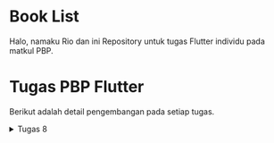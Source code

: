 # Book List

Halo, namaku Rio dan ini Repository untuk tugas Flutter individu pada matkul PBP.

# Tugas PBP Flutter
Berikut adalah detail pengembangan pada setiap tugas.

<details>
    <summary>
        Tugas 8
    </summary>

## Jelaskan perbedaan antara Navigator.push() dan Navigator.pushReplacement(), disertai dengan contoh mengenai penggunaan kedua metode tersebut yang tepat!

1. **Navigator.push()**: Metode ini digunakan untuk menavigasi ke halaman baru sambil mempertahankan halaman sebelumnya dalam stack navigasi. Jadi, ketika pengguna menekan tombol kembali, mereka akan kembali ke halaman sebelumnya. Contoh penggunaannya:

```dart
Navigator.push(
  context,
  MaterialPageRoute(builder: (context) => SecondPage()),
);
```

2. **Navigator.pushReplacement()**: Metode ini digunakan untuk menavigasi ke halaman baru dan menghapus halaman sebelumnya dari stack navigasi. Jadi, ketika pengguna menekan tombol kembali, mereka tidak akan kembali ke halaman sebelumnya. Metode ini biasanya digunakan untuk navigasi ke halaman "Home" atau "Login" setelah proses seperti "Sign Out". Contoh penggunaannya:

```dart
Navigator.pushReplacement(
  context,
  MaterialPageRoute(builder: (context) => HomePage()),
);
```
## Jelaskan masing-masing layout widget pada Flutter dan konteks penggunaannya masing-masing!

1. **Container**: Widget ini memungkinkan membuat elemen desain yang dapat disesuaikan, seperti padding, margin, dan background color. Biasanya digunakan ketika ingin mengubah beberapa aspek visual dari widget anak.

```dart
Container(
  margin: const EdgeInsets.all(15.0),
  padding: const EdgeInsets.all(3.0),
  decoration: BoxDecoration(border: Border.all(color: Colors.blueAccent)),
  child: Text('Hello World'),
)
```

2. **Row dan Column**: Widget ini memungkinkan untuk mengatur widget anak secara horizontal dan vertikal. `Row` digunakan untuk layout horizontal, sedangkan `Column` digunakan untuk layout vertikal.

```dart
Row(
  children: <Widget>[
    Icon(Icons.star, color: Colors.yellow[500]),
    Icon(Icons.star, color: Colors.yellow[500]),
    Icon(Icons.star, color: Colors.grey),
  ],
)
```

3. **Stack**: Widget ini memungkinkan untuk menumpuk sejumlah widget di atas satu sama lain. Biasanya digunakan ketika ingin menempatkan beberapa widget yang satu di atas yang lain.

```dart
Stack(
  alignment: const Alignment(0.6, 0.6),
  children: [
    CircleAvatar(
      backgroundImage: AssetImage('images/pic.jpg'),
      radius: 100,
    ),
    Container(
      decoration: BoxDecoration(
        color: Colors.black45,
      ),
      child: Text(
        'Mia B',
        style: TextStyle(
          fontSize: 20,
          fontWeight: FontWeight.bold,
          color: Colors.white,
        ),
      ),
    ),
  ],
)
```

4. **GridView**: Widget ini memungkinkan untuk mengatur widget anak dalam grid dua dimensi. Biasanya digunakan ketika ingin menampilkan koleksi item dalam bentuk grid.

```dart
GridView.count(
  crossAxisCount: 2,
  children: List.generate(100, (index) {
    return Center(
      child: Text(
        'Item $index',
        style: Theme.of(context).textTheme.headline5,
      ),
    );
  }),
)
```

5. **ListView**: Widget ini memungkinkan untuk mengatur widget anak dalam daftar yang dapat digulir. Biasanya digunakan ketika memiliki sejumlah widget yang lebih banyak dari yang dapat ditampilkan pada layar sekaligus.

```dart
ListView(
  children: <Widget>[
    ListTile(
      leading: Icon(Icons.map),
      title: Text('Map'),
    ),
    ListTile(
      leading: Icon(Icons.photo_album),
      title: Text('Album'),
    ),
    ListTile(
      leading: Icon(Icons.phone),
      title: Text('Phone'),
    ),
  ],
)
```

## Sebutkan apa saja elemen input pada form yang kamu pakai pada tugas kali ini dan jelaskan mengapa kamu menggunakan elemen input tersebut!

- `Form` => untuk membuat dan mengelola formulir juga untuk validasi input dan menyimpan input pengguna apabila sudah sesuai.
- `SingleChildScrollView` => untuk page dapat discroll apabila konten lebih besar dari ukuran screen.
- `Column` => untuk mengatur widget childnya dalam kolom vertikal.
- `Padding` => untuk mengatur jarak (padding) di sekitar widget childnya.
- `TextFormField` => untuk tempat pengguna memberikan input, kemudian akan diproses oleh program untuk validasi input dan menyimpannya.
- `Text` => untuk menampilkan teks pada page.
- `TextStyle` => untuk kustomisasi teks pada page (color, size, etc.) juga untuk mengubah warna text pada `TextFormField`.
- `InputDecoration` => untuk mengatur dekorasi elemen input seperti label, icon, dan text style.
- `OutlineInputBorder` => untuk memberikan outline pada `TextFormField`.
- `Align` => untuk mengatur posisi (alignment) widget childrennya.
- `ElevatedButton` => untuk efek peninggian dan memberikan respon ketika diklik.
- `ButtonStyle` => untuk menentukan style button.
- `TextButton` => untuk menampilkan button `OK`.

## Bagaimana penerapan clean architecture pada aplikasi Flutter?

Clean Architecture pada aplikasi Flutter dapat diterapkan dengan membagi kode menjadi beberapa lapisan yang saling terpisah. Lapisan-lapisan tersebut meliputi entitas bisnis (domain), use cases, lapisan interface (interface adaptors) yang berkomunikasi dengan luar, dan lapisan framework yang mengatur detail implementasi seperti UI dan database. Dengan memisahkan secara jelas antara ketiga lapisan ini, Clean Architecture memungkinkan pengembang untuk menciptakan kode yang bersih, terpisah, dan mudah diuji. Penggunaan fitur-fitur Flutter seperti Provider atau Riverpod dapat membantu dalam menyusun lapisan-lapisan tersebut, memastikan bahwa logika bisnis tidak terikat erat dengan implementasi UI atau teknologi tertentu, dan mempermudah pemeliharaan serta pengembangan fitur baru pada aplikasi.

## Jelaskan bagaimana cara kamu mengimplementasikan checklist di atas secara step-by-step! (bukan hanya sekadar mengikuti tutorial)

1. **Membuat Halaman Form dan Membuat List yang berisi Item yang diinput pada Form**

```dart
import 'package:flutter/material.dart';
// TODO: Impor drawer yang sudah dibuat sebelumnya
import 'package:book_list/widgets/left_drawer.dart';
import 'package:book_list/widgets/book_card.dart';

class BookFormPage extends StatefulWidget {
  const BookFormPage({super.key});

  @override
  State<BookFormPage> createState() => _BookFormPageState();
}

List<Item> items = [];

class _BookFormPageState extends State<BookFormPage> {
  final _formKey = GlobalKey<FormState>();
  String _name = "";
  int _amount = 0;
  String _description = "";
  @override
  Widget build(BuildContext context) {
    return Scaffold(
      appBar: AppBar(
        title: const Center(
          child: Text(
            'Form Tambah Buku',
          ),
        ),
        backgroundColor: Colors.blue,
        foregroundColor: Colors.white,
      ),
      // TODO: Tambahkan drawer yang sudah dibuat di sini
      drawer: const LeftDrawer(),
      body: Form(
        key: _formKey,
        child: SingleChildScrollView(
            child:
                Column(crossAxisAlignment: CrossAxisAlignment.start, children: [
          Padding(
            padding: const EdgeInsets.all(8.0),
            child: TextFormField(
              decoration: InputDecoration(
                hintText: "Nama Buku",
                labelText: "Nama Buku",
                border: OutlineInputBorder(
                  borderRadius: BorderRadius.circular(5.0),
                ),
              ),
              onChanged: (String? value) {
                setState(() {
                  _name = value!;
                });
              },
              validator: (String? value) {
                if (value == null || value.isEmpty) {
                  return "Nama tidak boleh kosong!";
                }
                return null;
              },
            ),
          ),
          Padding(
            padding: const EdgeInsets.all(8.0),
            child: TextFormField(
              decoration: InputDecoration(
                hintText: "Jumlah",
                labelText: "Jumlah",
                border: OutlineInputBorder(
                  borderRadius: BorderRadius.circular(5.0),
                ),
              ),
              // TODO: Tambahkan variabel yang sesuai
              onChanged: (String? value) {
                setState(() {
                  _amount = int.parse(value!);
                });
              },
              validator: (String? value) {
                if (value == null || value.isEmpty) {
                  return "Jumlah tidak boleh kosong!";
                }
                if (int.tryParse(value) == null) {
                  return "Jumlah harus berupa angka!";
                }
                return null;
              },
            ),
          ),
          Padding(
            padding: const EdgeInsets.all(8.0),
            child: TextFormField(
              decoration: InputDecoration(
                hintText: "Deskripsi",
                labelText: "Deskripsi",
                border: OutlineInputBorder(
                  borderRadius: BorderRadius.circular(5.0),
                ),
              ),
              onChanged: (String? value) {
                setState(() {
                  // TODO: Tambahkan variabel yang sesuai
                  _description = value!;
                });
              },
              validator: (String? value) {
                if (value == null || value.isEmpty) {
                  return "Deskripsi tidak boleh kosong!";
                }
                return null;
              },
            ),
          ),
          Align(
            alignment: Alignment.bottomCenter,
            child: Padding(
              padding: const EdgeInsets.all(8.0),
              child: ElevatedButton(
                style: ButtonStyle(
                  backgroundColor: MaterialStateProperty.all(Colors.indigo),
                ),
                onPressed: () {
                  if (_formKey.currentState!.validate()) {
                    items.add(Item(
                      name: _name,
                      amount: _amount,
                      description: _description,
                    ));
                    showDialog(
                      context: context,
                      builder: (context) {
                        return AlertDialog(
                          title: const Text('Buku berhasil tersimpan'),
                          content: SingleChildScrollView(
                            child: Column(
                              crossAxisAlignment: CrossAxisAlignment.start,
                              children: [
                                Text('Nama Buku: $_name'),
                                // TODO: Munculkan value-value lainnya
                                Text('Jumlah: $_amount'),
                                Text('Deskripsi: $_description'),
                              ],
                            ),
                          ),
                          actions: [
                            TextButton(
                              child: const Text('OK'),
                              onPressed: () {
                                Navigator.pop(context);
                              },
                            ),
                          ],
                        );
                      },
                    );
                    _formKey.currentState!.reset();
                  }
                },
                child: const Text(
                  "Save",
                  style: TextStyle(color: Colors.white),
                ),
              ),
            ),
          ),
        ])),
      ),
    );
  }
}
```

2. **Membuat halaman daftar Item yang sudah diinput**

```dart
import 'package:flutter/material.dart';
import 'package:book_list/widgets/left_drawer.dart';
import 'package:book_list/screens/booklist_form.dart';

class ItemsPage extends StatefulWidget {
  const ItemsPage({super.key});

  @override
  State<ItemsPage> createState() => _ItemsPageState();
}

class _ItemsPageState extends State<ItemsPage> {
  @override
  Widget build(BuildContext context) {
    return Scaffold(
      appBar: AppBar(
        title: Text('Book Item List'),
        backgroundColor: Colors.blue,
        foregroundColor: Colors.white,
      ),
      drawer: LeftDrawer(),
      body: ListView.builder(
        itemCount: items.length,
        itemBuilder: (context, index) {
          return ListTile(
            title: Text(items[index].name),
            subtitle: Text(
                'Amount: ${items[index].amount}\nDescription: ${items[index].description}'),
            // Add an onTap handler if you want to do something when the user taps a product
            onTap: () {},
          );
        },
      ),
    );
  }
}
```

3. **Menambahkan Routing ke Halaman Tersebut dari Tombol Card Halaman Utama**

```dart
if (item.name == "Tambah Buku") {
  // TODO: Gunakan Navigator.push untuk melakukan navigasi ke MaterialPageRoute yang mencakup ShopFormPage.
  Navigator.push(context,
      MaterialPageRoute(builder: (context) => const BookFormPage()));
} else if (item.name == "Lihat Buku") {
  // TODO: Gunakan Navigator.push untuk melakukan navigasi ke MaterialPageRoute yang mencakup ShopFormPage.
  Navigator.push(context,
      MaterialPageRoute(builder: (context) => const ItemsPage()));
}
```

4. **Membuat drawer**

```dart
import 'package:flutter/material.dart';
import 'package:book_list/screens/menu.dart';
// TODO: Impor halaman BookFormPage jika sudah dibuat
import 'package:book_list/screens/booklist_form.dart';
import 'package:book_list/screens/booklist_items.dart';

class LeftDrawer extends StatelessWidget {
  const LeftDrawer({super.key});

  @override
  Widget build(BuildContext context) {
    return Drawer(
      child: ListView(
        children: [
          const DrawerHeader(
            // TODO: Bagian drawer header
            decoration: BoxDecoration(
              color: Colors.blue,
            ),
            child: Column(
              children: [
                Text(
                  'Book List',
                  textAlign: TextAlign.center,
                  style: TextStyle(
                    fontSize: 30,
                    fontWeight: FontWeight.bold,
                    color: Colors.white,
                  ),
                ),
                Padding(padding: EdgeInsets.all(10)),
                Text("Catat seluruh buku mu di sini!",
                    // TODO: Tambahkan gaya teks dengan center alignment, font ukuran 15, warna putih, dan weight biasa
                    textAlign: TextAlign.center,
                    style: TextStyle(
                      fontSize: 15,
                      color: Colors.white,
                    )),
              ],
            ),
          ),
          // TODO: Bagian routing
          ListTile(
            leading: const Icon(Icons.home_outlined),
            title: const Text('Halaman Utama'),
            // Bagian redirection ke MyHomePage
            onTap: () {
              Navigator.pushReplacement(
                  context,
                  MaterialPageRoute(
                    builder: (context) => MyHomePage(),
                  ));
            },
          ),
          ListTile(
            leading: const Icon(Icons.add),
            title: const Text('Tambah Buku'),
            // Bagian redirection ke BookFormPage
            onTap: () {
              /*
              TODO: Buatlah routing ke BookFormPage di sini,
              setelah halaman BookFormPage sudah dibuat.
              */
              Navigator.push(
                  context,
                  MaterialPageRoute(
                      builder: (context) => const BookFormPage()));
            },
          ),
          ListTile(
            leading: const Icon(Icons.checklist),
            title: const Text('Lihat Buku'),
            // Bagian redirection ke BookFormPage
            onTap: () {
              /*
              TODO: Buatlah routing ke BookFormPage di sini,
              setelah halaman BookFormPage sudah dibuat.
              */
              Navigator.push(context,
                  MaterialPageRoute(builder: (context) => const ItemsPage()));
            },
          )
        ],
      ),
    );
  }
}
```

6. **Menambahkan drawer pada setiap page**

```dart
drawer: const LeftDrawer(),
```

<details>

<details>
    <summary>
        Tugas 7
    </summary>

## Apa perbedaan utama antara stateless dan stateful widget dalam konteks pengembangan aplikasi Flutter?

= Dalam pengembangan aplikasi Flutter, perbedaan utama antara Stateless dan Stateful widget adalah:

Stateless Widget: Widget ini digunakan ketika bagian UI (User Interface) yang kita buat tidak memerlukan perubahan state atau kondisi. Dengan kata lain, Stateless widget tidak dapat berubah setelah di-render pertama kali. Contoh dari Stateless widget adalah Text, Icon, dan RaisedButton.

Stateful Widget: Widget ini digunakan ketika bagian UI yang kita buat memerlukan perubahan state atau kondisi. Stateful widget dapat berubah sepanjang lifecycle-nya. Contoh dari Stateful widget adalah Checkbox, Radio Button, Slider, InkWell, Form, dan TextField.

## Sebutkan seluruh widget yang kamu gunakan untuk menyelesaikan tugas ini dan jelaskan fungsinya masing-masing.

- MyApp: Ini adalah widget utama yang merupakan StatelessWidget. Widget ini mendefinisikan tampilan utama aplikasi.

- MaterialApp: Widget ini biasanya digunakan sebagai root dari aplikasi Flutter dan menyediakan berbagai fungsi seperti navigasi, tema, dan judul aplikasi.

- ThemeData: Widget ini digunakan untuk mendefinisikan tema global untuk aplikasi. Dalam kasus ini, menggunakan ColorScheme.fromSeed(seedColor: Colors.indigo) untuk menghasilkan skema warna dari warna benih, dan useMaterial3: true untuk menggunakan sistem desain Material 3.

- MyHomePage: Ini adalah widget yang ditampilkan ketika aplikasi dimulai. Widget ini menyediakan kerangka dasar Material Design untuk layout aplikasi. Ini mencakup AppBar dan Body.

- Scaffold: Widget ini menyediakan kerangka dasar Material Design untuk layout aplikasi. Ini mencakup AppBar dan Body.

- AppBar: Widget ini menampilkan bar aplikasi di bagian atas Scaffold.

- Text: Widget ini digunakan untuk menampilkan teks.

- SingleChildScrollView: Widget ini memungkinkan kontennya dapat digulir jika konten tersebut melebihi ruang yang tersedia.

- Padding: Widget ini digunakan untuk memberikan padding ke widget anaknya.

- Column: Widget ini digunakan untuk menampilkan daftar widget anaknya dalam tata letak vertikal.

- GridView.count: Widget ini digunakan untuk menampilkan grid item.

- BookCard: Ini adalah widget kustom yang buat untuk menampilkan item toko.

- Material: Widget ini memberikan efek visual Material Design ke widget anaknya.

- InkWell: Widget ini membuat area pada layar yang dapat merespons sentuhan pengguna.

- Container: Widget ini memungkinkan untuk menyesuaikan detail visual anaknya.

- Icon: Widget ini digunakan untuk menampilkan ikon.

## Jelaskan bagaimana cara kamu mengimplementasikan checklist di atas secara step-by-step (bukan hanya sekadar mengikuti tutorial)

### 1. Membuat sebuah program Flutter baru dengan tema inventory seperti tugas-tugas sebelumnya.

Generate proyek Flutter baru dengan nama book_list. Book list merupakan aplikasi inventori buku.
```
flutter create <APP_NAME>
cd <APP_NAME>
```

### 2. Membuat tiga tombol sederhana dengan ikon dan teks untuk: Melihat daftar item (Lihat Item), Menambah item (Tambah Item), Logout (Logout). Serta implementasi bonus dengan membedakan warna tiga tombol tersebut.

- Membuat file baru pada ```lib``` dengan nama ```menu.dart```
- Menambahkan kelas baru bernama ```BookItem``` untuk ketiga item yang akan ditampilkan sebagai button.
```dart
class BookItem {
  final String name;
  final IconData icon;
  final Color color;

  BookItem(this.name, this.icon, this.color);
}
```
- Membuat list ```items``` yang berisi objek-objek dari kelas ```BookItem```.
```dart
final List<BookItem> items = [
    BookItem("Lihat Item", Icons.checklist, Colors.blue),
    BookItem("Tambah Item", Icons.add, Colors.green),
    BookItem("Logout", Icons.logout, Colors.red),
];
```
- Membuat class ```BookCard``` untuk menampilkan item-item ```BookItem``` tersebut sebagai card. Card tersebut memiliki warna yang sesuai dengan atribut ```color``` masing-masing item (implementasi bonus).
```dart
class BookCard extends StatelessWidget {
  final BookItem item;

  const BookCard(this.item, {super.key}); // Constructor

  @override
  Widget build(BuildContext context) {
    return Material(
      color: item.color,
      child: InkWell(
        // Area responsive terhadap sentuhan
        onTap: () {
          // Memunculkan SnackBar ketika diklik
          ScaffoldMessenger.of(context)
            ..hideCurrentSnackBar()
            ..showSnackBar(SnackBar(
                content: Text("Kamu telah menekan tombol ${item.name}!")));
        },
        child: Container(
          // Container untuk menyimpan Icon dan Text
          padding: const EdgeInsets.all(8),
          child: Center(
            child: Column(
              mainAxisAlignment: MainAxisAlignment.center,
              children: [
                Icon(
                  item.icon,
                  color: Colors.white,
                  size: 30.0,
                ),
                const Padding(padding: EdgeInsets.all(3)),
                Text(
                  item.name,
                  textAlign: TextAlign.center,
                  style: const TextStyle(color: Colors.white),
                ),
              ],
            ),
          ),
        ),
      ),
    );
  }
}
```
- Membuat container card pada ```build``` widget ```MyHomePage``` dan melakukan iterasi pada list ```items``` yang berisi objek ```BookItem``` untuk ditampilkan sebagai card dengan menggunakan class ```BookCard``` yang telah didefinisikan sebelumnya.
```dart
GridView.count(
    // Container pada card kita.
    primary: true,
    padding: const EdgeInsets.all(20),
    crossAxisSpacing: 10,
    mainAxisSpacing: 10,
    crossAxisCount: 3,
    shrinkWrap: true,
    children: items.map((BookItem item) {
        // Iterasi untuk setiap item
        return BookCard(item);
    }).toList(),
)
```
### 3. Memunculkan Snackbar dengan tulisan: "Kamu telah menekan tombol Lihat Item" ketika tombol Lihat Item ditekan, "Kamu telah menekan tombol Tambah Item" ketika tombol Tambah Item ditekan, "Kamu telah menekan tombol Logout" ketika tombol Logout ditekan.

Pada ```build``` widget ```BookCard``` mendefinisikan card tersebut sebagai area responsif terhadap sentuhan. Dan mendefinisikan action onTap saat card diklik dengan memunculkan Snackbar.
```dart
Widget build(BuildContext context) {
    return Material(
        color: item.color,
        child: InkWell(
        // Area responsive terhadap sentuhan
            onTap: () {
                // Memunculkan SnackBar ketika diklik
                ScaffoldMessenger.of(context)
                ..hideCurrentSnackBar()
                ..showSnackBar(SnackBar(
                    content: Text("Kamu telah menekan tombol ${item.name}!")));
            },
            ...
        )
    )
}
```

</details>